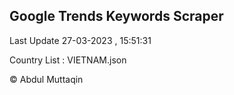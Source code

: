 

## Google Trends Keywords Scraper 
 
Last Update 27-03-2023 , 15:51:31

Country List :
VIETNAM.json



© Abdul Muttaqin 
